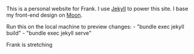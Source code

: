 This is a personal website for Frank. 
I use <a href="https://jekyllrb.com">Jekyll</a> to power this site.
I base my front-end design on <a href="http://jekyllthemes.org/themes/moon/">Moon</a>.

Run this on the local machine to preview changes: 
	- "bundle exec jekyll build"
	- "bundle exec jekyll serve"
	
Frank is stretching
